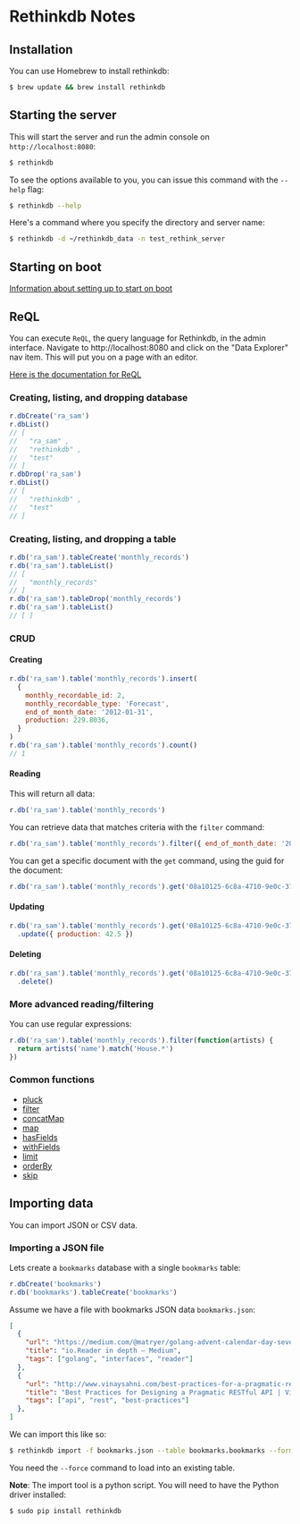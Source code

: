 # Rethinkdb Notes

## Installation

You can use Homebrew to install rethinkdb:

```bash
$ brew update && brew install rethinkdb
```

## Starting the server

This will start the server and run the admin console on `http://localhost:8080`:

```bash
$ rethinkdb
```

To see the options available to you, you can issue this command with the `--help` flag:

```bash
$ rethinkdb --help
```

Here's a command where you specify the directory and server name:

```bash
$ rethinkdb -d ~/rethinkdb_data -n test_rethink_server
```

## Starting on boot

[Information about setting up to start on boot](/Library/LaunchDaemons/com.rethinkdb.server.plist)

## ReQL 

You can execute `ReQL`, the query language for Rethinkdb, in the admin interface.  Navigate to http://localhost:8080 and click on the "Data Explorer" nav item.  This will put you on a page with an editor.

[Here is the documentation for ReQL](https://www.rethinkdb.com/api/javascript/)

### Creating, listing, and dropping database

```javascript
r.dbCreate('ra_sam')
r.dbList()
// [
//   "ra_sam" ,
//   "rethinkdb" ,
//   "test"
// ]
r.dbDrop('ra_sam')
r.dbList()
// [
//   "rethinkdb" ,
//   "test"
// ]
```

### Creating, listing, and dropping a table

```javascript
r.db('ra_sam').tableCreate('monthly_records')
r.db('ra_sam').tableList()
// [
//   "monthly_records"
// ]
r.db('ra_sam').tableDrop('monthly_records')
r.db('ra_sam').tableList()
// [ ]
```

### CRUD

#### Creating 

```javascript
r.db('ra_sam').table('monthly_records').insert(
  { 
    monthly_recordable_id: 2, 
    monthly_recordable_type: 'Forecast', 
    end_of_month_date: '2012-01-31', 
    production: 229.8036, 
  }
)
r.db('ra_sam').table('monthly_records').count()
// 1
```

#### Reading

This will return all data:

```javascript
r.db('ra_sam').table('monthly_records')
```

You can retrieve data that matches criteria with the `filter` command:

```javascript
r.db('ra_sam').table('monthly_records').filter({ end_of_month_date: '2012-01-31' })
```

You can get a specific document with the `get` command, using the guid for the document:

```javascript
r.db('ra_sam').table('monthly_records').get('08a10125-6c8a-4710-9e0c-37dacd804034')
```

#### Updating

```javascript
r.db('ra_sam').table('monthly_records').get('08a10125-6c8a-4710-9e0c-37dacd804034')
  .update({ production: 42.5 })
```

#### Deleting

```javascript
r.db('ra_sam').table('monthly_records').get('08a10125-6c8a-4710-9e0c-37dacd804034')
  .delete()
```

### More advanced reading/filtering

You can use regular expressions:

```javascript
r.db('ra_sam').table('monthly_records').filter(function(artists) {
  return artists('name').match('House.*')
})
```

### Common functions

* [pluck](https://www.rethinkdb.com/api/ruby/pluck/)
* [filter](https://www.rethinkdb.com/api/ruby/filter/)
* [concatMap](https://www.rethinkdb.com/api/ruby/concat_map/)
* [map](https://www.rethinkdb.com/api/ruby/map/)
* [hasFields](https://www.rethinkdb.com/api/ruby/has_fields/)
* [withFields](https://www.rethinkdb.com/api/ruby/with_fields/)
* [limit](https://www.rethinkdb.com/api/ruby/limit/)
* [orderBy](https://www.rethinkdb.com/api/ruby/order_by/)
* [skip](https://www.rethinkdb.com/api/ruby/skip/)

## Importing data

You can import JSON or CSV data.

### Importing a JSON file

Lets create a `bookmarks` database with a single `bookmarks` table:

```javascript
r.dbCreate('bookmarks')
r.db('bookmarks').tableCreate('bookmarks')
```

Assume we have a file with bookmarks JSON data `bookmarks.json`:

```json
[
  {
    "url": "https://medium.com/@matryer/golang-advent-calendar-day-seventeen-io-reader-in-depth-6f744bb4320b#.x4ucxwf6e",
    "title": "io.Reader in depth — Medium",
    "tags": ["golang", "interfaces", "reader"]
  },
  {
    "url": "http://www.vinaysahni.com/best-practices-for-a-pragmatic-restful-api",
    "title": "Best Practices for Designing a Pragmatic RESTful API | Vinay Sahni",
    "tags": ["api", "rest", "best-practices"]
  },
]
```

We can import this like so:

```bash
$ rethinkdb import -f bookmarks.json --table bookmarks.bookmarks --format json --force
```

You need the `--force` command to load into an existing table.

**Note**: The import tool is a python script.  You will need to have the Python driver installed:

```bash
$ sudo pip install rethinkdb
```

